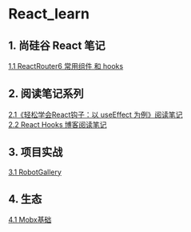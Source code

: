 # React_learn
## 1. 尚硅谷 React 笔记
[1.1 ReactRouter6 常用组件 和 hooks](https://github.com/xieziihang/React_learn/issues/2)
## 2. 阅读笔记系列
[2.1《轻松学会React钩子：以 useEffect 为例》阅读笔记](https://github.com/xieziihang/React_learn/issues/1) <br/>
[2.2 React Hooks 博客阅读笔记](https://github.com/xieziihang/React_learn/issues/3)
## 3. 项目实战
[3.1 RobotGallery](https://github.com/xieziihang/robot-gallery)
## 4. 生态
[4.1 Mobx基础](https://github.com/xieziihang/React_learn/issues/4)
